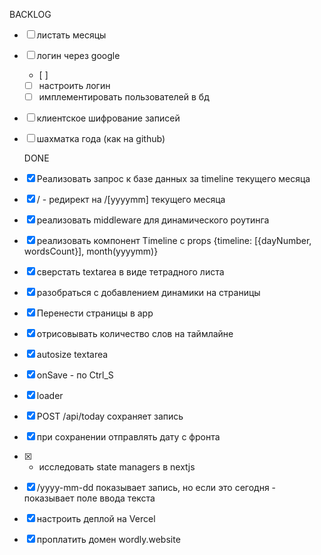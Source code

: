 BACKLOG


- [ ] листать месяцы
- [ ] логин через google
  - [ ] 
  - [ ] настроить логин
  - [ ] имплементировать пользователей в бд
- [ ] клиентское шифрование записей
- [ ] шахматка года (как на github)






  DONE
- [x] Реализовать запрос к базе данных за timeline текущего месяца
- [x] / - редирект на /[yyyymm] текущего месяца
- [x] реализовать middleware для динамического роутинга
- [x] реализовать компонент Timeline с props {timeline: [{dayNumber, wordsCount}], month(yyyymm)}
- [x] сверстать textarea в виде тетрадного листа
- [x] разобраться с добавлением динамики на страницы
- [x] Перенести страницы в app
- [x] отрисовывать количество слов на таймлайне
- [x] autosize textarea
- [x] onSave - по Ctrl_S
- [x] loader
- [x] POST /api/today сохраняет запись
- [x] при сохранении отправлять дату с фронта
- [x] * исследовать state managers в nextjs
- [x] /yyyy-mm-dd показывает запись, но если это сегодня - показывает поле ввода текста
- [x] настроить деплой на Vercel
- [x] проплатить домен wordly.website
